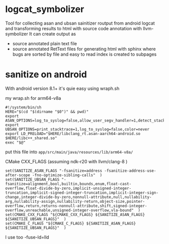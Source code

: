 # logcat_symbolizer
Tool for collecting asan and ubsan sainitizer routput from android logcat and transforming results to html with source code annotation with llvm-symbolizer
It can create output as 
- source annotated plain text file
- source annotated RetText files for generating html with sphinx where bugs are sorted by file and easy to read index is created to subpages

# sanitize on android
With android version 8.1+ it's quie easy using wraph.sh 

my wrap.sh for arm64-v8a
```
#!/system/bin/sh
HERE="$(cd "$(dirname "$0")" && pwd)"
export ASAN_OPTIONS=log_to_syslog=false,allow_user_segv_handler=1,detect_stack_use_after_return=1,check_initialization_order=true,quarantine_size_mb=64,color=never,new_delete_type_mismatch=0
export UBSAN_OPTIONS=print_stacktrace=1,log_to_syslog=false,color=never
export LD_PRELOAD="$HERE/libclang_rt.asan-aarch64-android.so $HERE/libc++_shared.so"
exec "$@"
```

put this file into
```app/src/main/java/resources/lib/arm64-v8a/```

CMake CXX_FLAGS (assuming ndk-r20 with llvm/clang-8 )
```
set(SANITIZE_ASAN_FLAGS "-fsanitize=address -fsanitize-address-use-after-scope -fno-optimize-sibling-calls"  )
set(SANITIZE_UBSAN_FLAGS "-fsanitize=alignment,bool,builtin,bounds,enum,float-cast-overflow,float-divide-by-zero,implicit-unsigned-integer-truncation,implicit-signed-integer-truncation,implicit-integer-sign-change,integer-divide-by-zero,nonnull-attribute,null,nullability-arg,nullability-assign,nullability-return,object-size,pointer-overflow,return,returns-nonnull-attribute,shift,signed-integer-overflow,unreachable,unsigned-integer-overflow,vla-bound"  )
set(CMAKE_CXX_FLAGS "${CMAKE_CXX_FLAGS} ${SANITIZE_ASAN_FLAGS} ${SANITIZE_UBSAN_FLAGS}"  )
set(CMAKE_C_FLAGS "${CMAKE_C_FLAGS} ${SANITIZE_ASAN_FLAGS} ${SANITIZE_UBSAN_FLAGS}"  )
```
I use too -fuse-ld=lld

